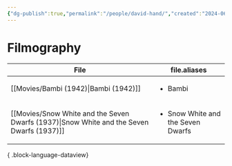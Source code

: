 ```yaml
---
{"dg-publish":true,"permalink":"/people/david-hand/","created":"2024-06-20","updated":"2024-06-20"}
---
```



# Filmography

| File                                                                                         | file.aliases                                      |
| -------------------------------------------------------------------------------------------- | ------------------------------------------------- |
| [[Movies/Bambi (1942)\|Bambi (1942)]]                                                     | <ul><li>Bambi</li></ul>                           |
| [[Movies/Snow White and the Seven Dwarfs (1937)\|Snow White and the Seven Dwarfs (1937)]] | <ul><li>Snow White and the Seven Dwarfs</li></ul> |

{ .block-language-dataview}
